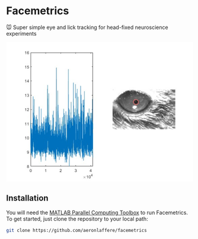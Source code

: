 # Facemetrics
🐭 Super simple eye and lick tracking for head-fixed neuroscience experiments

<img src="example.jpg">

## Installation

You will need the [MATLAB Parallel Computing Toolbox](https://uk.mathworks.com/products/parallel-computing.html) to run Facemetrics. To get started, just clone the repository to your local path:

~~~sh
git clone https://github.com/aeronlaffere/facemetrics
~~~
